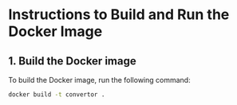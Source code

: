 # Instructions to Build and Run the Docker Image

## 1. Build the Docker image
To build the Docker image, run the following command:

```bash
docker build -t convertor .

